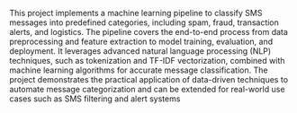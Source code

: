 This project implements a machine learning pipeline to classify SMS messages into predefined categories, including spam, fraud, transaction alerts, and logistics. The pipeline covers the end-to-end process from data preprocessing and feature extraction to model training, evaluation, and deployment. It leverages advanced natural language processing (NLP) techniques, such as tokenization and TF-IDF vectorization, combined with machine learning algorithms for accurate message classification. The project demonstrates the practical application of data-driven techniques to automate message categorization and can be extended for real-world use cases such as SMS filtering and alert systems
